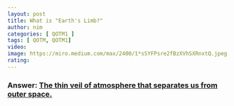 ```yaml
---
layout: post
title: What is "Earth's Limb?"
author: nim
categories: [ QOTM1 ]
tags: [ QOTM, QOTM1]
video: 
image: https://miro.medium.com/max/2400/1*sSYFPsre2fBzXVhSXRnxtQ.jpeg
rating: 
---
```


### Answer:  [The thin veil of atmosphere that separates us from outer space.](https://medium.com/nightingale/earth-at-a-cute-angle-dc2f8c29495a)
